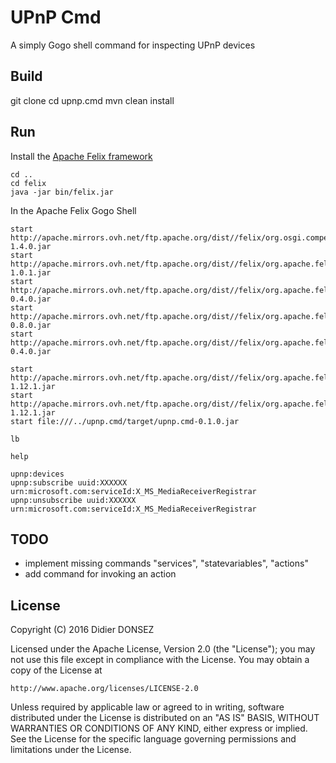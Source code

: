 # UPnP Cmd

A simply Gogo shell command for inspecting UPnP devices
 

## Build
git clone 
cd upnp.cmd
mvn clean install

## Run
Install the [Apache Felix framework](http://felix.apache.org/downloads.cgi)

```shell
cd ..
cd felix
java -jar bin/felix.jar
```

In the Apache Felix Gogo Shell
```
start http://apache.mirrors.ovh.net/ftp.apache.org/dist//felix/org.osgi.compendium-1.4.0.jar
start http://apache.mirrors.ovh.net/ftp.apache.org/dist//felix/org.apache.felix.log-1.0.1.jar
start http://apache.mirrors.ovh.net/ftp.apache.org/dist//felix/org.apache.felix.upnp.extra-0.4.0.jar
start http://apache.mirrors.ovh.net/ftp.apache.org/dist//felix/org.apache.felix.upnp.basedriver-0.8.0.jar
start http://apache.mirrors.ovh.net/ftp.apache.org/dist//felix/org.apache.felix.upnp.tester-0.4.0.jar

start http://apache.mirrors.ovh.net/ftp.apache.org/dist//felix/org.apache.felix.ipojo-1.12.1.jar
start http://apache.mirrors.ovh.net/ftp.apache.org/dist//felix/org.apache.felix.ipojo.api-1.12.1.jar
start file:///../upnp.cmd/target/upnp.cmd-0.1.0.jar

lb

help

upnp:devices
upnp:subscribe uuid:XXXXXX urn:microsoft.com:serviceId:X_MS_MediaReceiverRegistrar
upnp:unsubscribe uuid:XXXXXX urn:microsoft.com:serviceId:X_MS_MediaReceiverRegistrar
```
## TODO
* implement missing commands "services", "statevariables", "actions"
* add command for invoking an action

## License

Copyright (C) 2016 Didier DONSEZ
 
Licensed under the Apache License, Version 2.0 (the "License");
you may not use this file except in compliance with the License.
You may obtain a copy of the License at

    http://www.apache.org/licenses/LICENSE-2.0

Unless required by applicable law or agreed to in writing, software
distributed under the License is distributed on an "AS IS" BASIS,
WITHOUT WARRANTIES OR CONDITIONS OF ANY KIND, either express or implied.
See the License for the specific language governing permissions and
limitations under the License.
